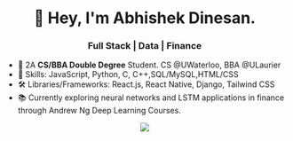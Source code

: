 <h1 align="center">
  👋 Hey, I'm Abhishek Dinesan.
</h1>

<h3 align="center">
  Full Stack | Data | Finance
</h3>

- 👀 2A **CS/BBA **Double Degree**** Student. CS @UWaterloo, BBA @ULaurier
- 🌱 Skills: JavaScript, Python, C, C++,SQL/MySQL,HTML/CSS
- 🛠️ Libraries/Frameworks: React.js, React Native, Django, Tailwind CSS
- 📚 Currently exploring neural networks and LSTM applications in finance through Andrew Ng Deep Learning Courses.
<p align="center">
  <a href="https://skillicons.dev">
    <img src="https://skillicons.dev/icons?i=react,javascript,html,css,java,c,cs,python,mysql,linux,vim" />
  </a>
</p>

<!---
AbhishekDinesan/AbhishekDinesan is a ✨ special ✨ repository because its `README.md` (this file) appears on your GitHub profile.
You can click the Preview link to take a look at your changes.
--->
